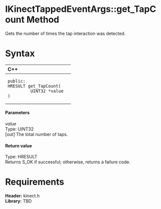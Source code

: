 IKinectTappedEventArgs::get\_TapCount Method  
============================================  

Gets the number of times the tap interaction was detected. <span id="syntaxSection"></span>

Syntax  
======  

<table>
<colgroup>
<col width="100%" />
</colgroup>
<thead>
<tr class="header">
<th align="left">C++</th>
</tr>
</thead>
<tbody>
<tr class="odd">
<td align="left"><pre><code>public:  
HRESULT get_TapCount(  
         UINT32 *value  
)</code></pre></td>
</tr>
</tbody>
</table>

<span id="ID4EG"></span>
#### Parameters  

*value*    
Type: UINT32  
[out] The total number of taps.  

<span id="ID4EP"></span>
#### Return value  

Type: HRESULT  
Returns S\_OK if successful; otherwise, returns a failure code.  

<span id="requirements"></span>

Requirements  
============  

**Header:** kinect.h  
**Library:** TBD  



<!--Please do not edit the data in the comment block below.-->
<!--
TOCTitle : get_TapCount Method
RLTitle : IKinectTappedEventArgs::get_TapCount Method
KeywordK : get_TapCount method
KeywordK : IKinectTappedEventArgs::get_TapCount method
KeywordF : IKinectTappedEventArgs::get_TapCount
KeywordF : get_TapCount
KeywordF : Microsoft.Kinect.kinect.IKinectTappedEventArgs.get_TapCount(UINT32@)
KeywordA : M:Microsoft.Kinect.kinect.IKinectTappedEventArgs.get_TapCount(UINT32@)
AssetID : M:Microsoft.Kinect.kinect.IKinectTappedEventArgs.get_TapCount(UINT32@)
Locale : en-us
CommunityContent : 1
APIType : Managed
APILocation : 
APIName : Microsoft.Kinect.kinect.IKinectTappedEventArgs::get_TapCount
TargetOS : Windows
TopicType : kbSyntax
DevLang : C++
DocSet : K4Wv2
ProjType : K4Wv2Proj
Technology : Kinect for Windows
Product : Kinect for Windows SDK v2
productversion : 20
-->
